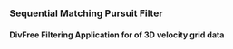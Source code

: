 ### Sequential Matching Pursuit Filter
#### DivFree Filtering Application for of 3D velocity grid data